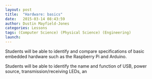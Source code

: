 ```yaml
---
layout: post
title:  "Hardware: basics"
date:   2015-03-14 08:43:59
author: Dustin Mayfield-Jones
categories: Lessons
tags: (Computer Science) (Physical Science) (Engineering)
launch: 
---
```

Students will be able to identify and compare specifications of basic embedded hardware such as the Raspberry Pi and Arduino.

Students will be able to identify the name and function of USB, power source, transmission/receiving LEDs, an